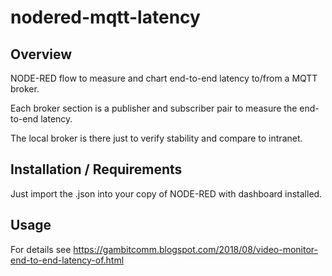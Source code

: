 # nodered-mqtt-latency

## Overview

NODE-RED flow to measure and chart end-to-end latency to/from a MQTT broker.

Each broker section is a publisher and subscriber pair to measure the end-to-end
latency.

The local broker is there just to verify stability and compare to intranet.

## Installation / Requirements

Just import the .json into your copy of NODE-RED with dashboard installed.

## Usage

For details see https://gambitcomm.blogspot.com/2018/08/video-monitor-end-to-end-latency-of.html
